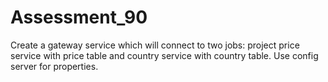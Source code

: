 # Assessment_90
Create a gateway service which will connect to two jobs: project price service with price table and country service with country table.  Use config server for properties.
